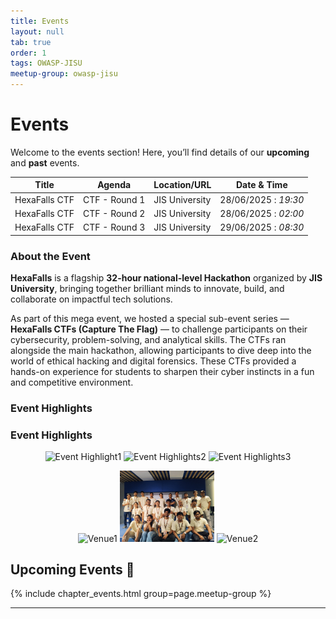 ```yaml
---
title: Events
layout: null
tab: true
order: 1
tags: OWASP-JISU
meetup-group: owasp-jisu
---
```


# Events

Welcome to the events section! Here, you’ll find details of our **upcoming** and **past** events.

| Title            | Agenda         | Location/URL   | Date & Time         |
|------------------|----------------|----------------|----------------------|
| HexaFalls CTF    | CTF - Round 1  | JIS University | 28/06/2025 : *19:30* |
| HexaFalls CTF    | CTF - Round 2  | JIS University | 28/06/2025 : *02:00* |
| HexaFalls CTF    | CTF - Round 3  | JIS University | 29/06/2025 : *08:30* |

### About the Event

**HexaFalls** is a flagship **32-hour national-level Hackathon** organized by **JIS University**, bringing together brilliant minds to innovate, build, and collaborate on impactful tech solutions.

As part of this mega event, we hosted a special sub-event series — **HexaFalls CTFs (Capture The Flag)** — to challenge participants on their cybersecurity, problem-solving, and analytical skills. The CTFs ran alongside the main hackathon, allowing participants to dive deep into the world of ethical hacking and digital forensics. These CTFs provided a hands-on experience for students to sharpen their cyber instincts in a fun and competitive environment.

### Event Highlights

### Event Highlights

<p align="center">
  <img src="https://raw.githubusercontent.com/OWASP/www-chapter-jis-university-student-chapter/main/assets/images/IMG_2793.JPG" width="30%" alt="Event Highlight1" />
  <img src="https://raw.githubusercontent.com/OWASP/www-chapter-jis-university-student-chapter/main/assets/images/IMG_2853.JPG" width="30%" alt="Event Highlights2" />
  <img src="https://raw.githubusercontent.com/OWASP/www-chapter-jis-university-student-chapter/main/assets/images/_MG_2825.JPG" width="30%" alt="Event Highlights3" />
</p>

<p align="center">
  <img src="https://raw.githubusercontent.com/OWASP/www-chapter-jis-university-student-chapter/main/assets/images/IMG_2699 (1).JPG" width="30%" alt="Venue1" />
  <img src="https://raw.githubusercontent.com/OWASP/www-chapter-jis-university-student-chapter/main/assets/images/IMG_20250704_143028.jpg" width="30%" alt="Team" />
  <img src="https://raw.githubusercontent.com/OWASP/www-chapter-jis-university-student-chapter/main/assets/images/IMG_2941.JPG" width="30%" alt="Venue2" />
</p>



## Upcoming Events 🚀
{% include chapter_events.html group=page.meetup-group %}

---
<!--
## Past Events⏳  
Here are some of the past events we’ve hosted:

- **Event Name 1** - Date - [Event Details](#)  
- **Event Name 2** - Date - [Event Details](#)  
- **Event Name 3** - Date - [Event Details](#)  

Stay tuned for more updates!
-->
